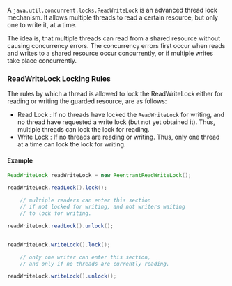 A ```java.util.concurrent.locks.ReadWriteLock``` is an advanced thread lock mechanism. It allows multiple threads to read a certain resource, but only one to write it, at a time.

The idea is, that multiple threads can read from a shared resource without causing concurrency errors. The concurrency errors first occur when reads and writes to a shared resource occur concurrently, or if multiple writes take place concurrently.

### ReadWriteLock Locking Rules

The rules by which a thread is allowed to lock the ReadWriteLock either for reading or writing the guarded resource, are as follows:

* Read Lock : If no threads have locked the ```ReadWriteLock``` for writing,  and no thread have requested a write lock (but not yet obtained it). Thus, multiple threads can lock the lock for reading.
* Write Lock : If no threads are reading or writing. Thus, only one thread at a time can lock the lock for writing.


#### Example

```java
ReadWriteLock readWriteLock = new ReentrantReadWriteLock();

readWriteLock.readLock().lock();

    // multiple readers can enter this section
    // if not locked for writing, and not writers waiting
    // to lock for writing.

readWriteLock.readLock().unlock();


readWriteLock.writeLock().lock();

    // only one writer can enter this section,
    // and only if no threads are currently reading.

readWriteLock.writeLock().unlock();
```
